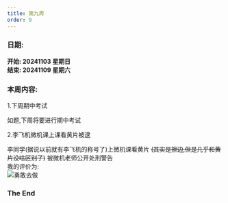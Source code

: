 ```yaml
---
title: 第九周
order: 9
---
```


### 日期:  
**开始: 20241103 星期日**  
**结束: 20241109 星期六**  

### 本周内容:  

1.下周期中考试  

如题,下周将要进行期中考试  

2.李飞机微机课上课看黄片被逮

李同学(据说以前就有李飞机的称号了)上微机课看黄片 ~~(其实是擦边,但是几乎和黄片没啥区别了)~~ 被微机老师公开处刑警告  
我的评价为:  
![勇敢去做](https://img.yyyyt.top/meme/云湖/图标梗/勇敢去做.jpg)  

### The End
